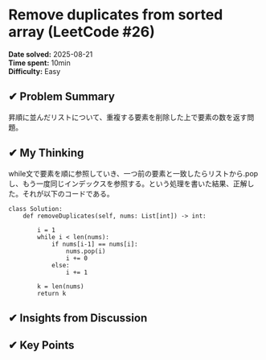 # Remove duplicates from sorted array  (LeetCode #26)

**Date solved:** 2025-08-21    
**Time spent:**  10min  
**Difficulty:** Easy  

## ✔︎ Problem Summary
昇順に並んだリストについて、重複する要素を削除した上で要素の数を返す問題。

## ✔︎ My Thinking
while文で要素を順に参照していき、一つ前の要素と一致したらリストから.popし、もう一度同じインデックスを参照する。という処理を書いた結果、正解した。それが以下のコードである。
```
class Solution:
    def removeDuplicates(self, nums: List[int]) -> int:

        i = 1
        while i < len(nums):
            if nums[i-1] == nums[i]:
                nums.pop(i)
                i += 0
            else:
                i += 1
        
        k = len(nums)
        return k
```



## ✔︎ Insights from Discussion


## ✔︎ Key Points